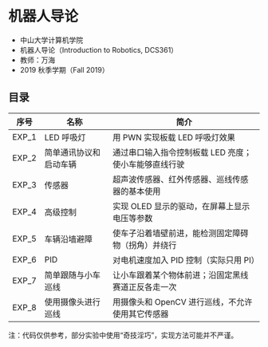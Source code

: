 # 机器人导论

* 中山大学计算机学院
* 机器人导论（Introduction to Robotics, DCS361）
* 教师：万海
* 2019 秋季学期（Fall 2019）



## 目录

| 序号  | 名称                   | 简介                                                  |
| ----- | ---------------------- | ----------------------------------------------------- |
| EXP_1 | LED 呼吸灯             | 用 PWN 实现板载 LED 呼吸灯效果                        |
| EXP_2 | 简单通讯协议和启动车辆 | 通过串口输入指令控制板载 LED 亮度；使小车能够直线行驶 |
| EXP_3 | 传感器                 | 超声波传感器、红外传感器、巡线传感器的基本使用        |
| EXP_4 | 高级控制               | 实现 OLED 显示的驱动，在屏幕上显示电压等参数          |
| EXP_5 | 车辆沿墙避障           | 使车子沿着墙壁前进，能检测固定障碍物（拐角）并绕行    |
| EXP_6 | PID                    | 对电机速度加入 PID 控制（实际只用 PI）                |
| EXP_7 | 简单跟随与小车巡线     | 让小车跟着某个物体前进；沿固定黑线赛道正反各走一次    |
| EXP_8 | 使用摄像头进行巡线     | 用摄像头和 OpenCV 进行巡线，不允许使用其它传感器      |

注：代码仅供参考，部分实验中使用“奇技淫巧”，实现方法可能并不严谨。
